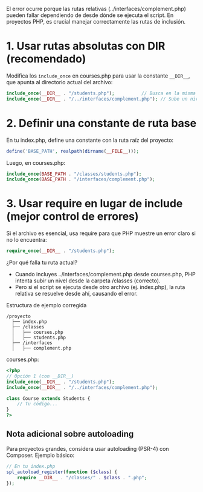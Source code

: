 El error ocurre porque las rutas relativas (../interfaces/complement.php) pueden fallar dependiendo de desde dónde se ejecuta el script. En proyectos PHP, es crucial manejar correctamente las rutas de inclusión. 
# 1. Usar rutas absolutas con __DIR__ (recomendado)

Modifica los `include_once` en courses.php para usar la constante `__DIR__`, que apunta al directorio actual del archivo:

```php
include_once(__DIR__ . "/students.php");          // Busca en la misma carpeta (/classes)
include_once(__DIR__ . "/../interfaces/complement.php"); // Sube un nivel y entra a /interfaces
```

# 2. Definir una constante de ruta base

En tu index.php, define una constante con la ruta raíz del proyecto:

```php
define('BASE_PATH', realpath(dirname(__FILE__)));
```

Luego, en courses.php:

```php
include_once(BASE_PATH . "/classes/students.php");
include_once(BASE_PATH . "/interfaces/complement.php");
```

# 3. Usar require en lugar de include (mejor control de errores)

Si el archivo es esencial, usa require para que PHP muestre un error claro si no lo encuentra:

```php
require_once(__DIR__ . "/students.php");
```
¿Por qué falla tu ruta actual?

- Cuando incluyes ../interfaces/complement.php desde courses.php, PHP intenta subir un nivel desde la carpeta /classes (correcto).
- Pero si el script se ejecuta desde otro archivo (ej. index.php), la ruta relativa se resuelve desde ahí, causando el error.

Estructura de ejemplo corregida

```
/proyecto
  ├── index.php
  ├── /classes
  │   ├── courses.php
  │   ├── students.php
  ├── /interfaces
  │   ├── complement.php
```

courses.php:

```php
<?php
// Opción 1 (con __DIR__)
include_once(__DIR__ . "/students.php");
include_once(__DIR__ . "/../interfaces/complement.php");

class Course extends Students {
    // Tu código...
}
?>
```

## Nota adicional sobre autoloading

Para proyectos grandes, considera usar autoloading (PSR-4) con Composer. Ejemplo básico:

```php
// En tu index.php
spl_autoload_register(function ($class) {
    require __DIR__ . "/classes/" . $class . ".php";
});
```
